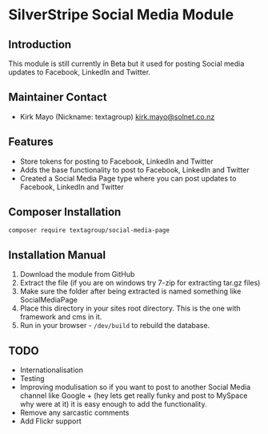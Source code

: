 # SilverStripe Social Media Module

## Introduction

This module is still currently in Beta but it used for posting Social media updates
to Facebook, LinkedIn and Twitter.

## Maintainer Contact

* Kirk Mayo (Nickname: textagroup) <kirk.mayo@solnet.co.nz>

## Features

* Store tokens for posting to Facebook, LinkedIn and Twitter
* Adds the base functionality to post to Facebook, LinkedIn and Twitter
* Created a Social Media Page type where you can post updates to Facebook, LinkedIn and Twitter

## Composer Installation

    composer require textagroup/social-media-page

## Installation Manual

 1. Download the module from GitHub
 2. Extract the file (if you are on windows try 7-zip for extracting tar.gz files)
 3. Make sure the folder after being extracted is named something like SocialMediaPage
 4. Place this directory in your sites root directory. This is the one with framework and cms in it.
 5. Run in your browser - `/dev/build` to rebuild the database.


## TODO

* Internationalisation
* Testing
* Improving modulisation so if you want to post to another Social Media channel like 
  Google + (hey lets get really funky and post to MySpace why were at it) it is easy enough to add the functionality.
* Remove any sarcastic comments
* Add Flickr support
